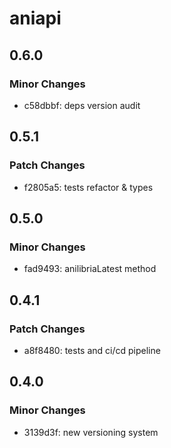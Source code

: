 # aniapi

## 0.6.0

### Minor Changes

- c58dbbf: deps version audit

## 0.5.1

### Patch Changes

- f2805a5: tests refactor & types

## 0.5.0

### Minor Changes

- fad9493: anilibriaLatest method

## 0.4.1

### Patch Changes

- a8f8480: tests and ci/cd pipeline

## 0.4.0

### Minor Changes

- 3139d3f: new versioning system
